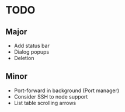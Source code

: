 # TODO

## Major
* Add status bar
* Dialog popups
* Deletion

## Minor
* Port-forward in background (Port manager)
* Consider SSH to node support
* List table scrolling arrows
